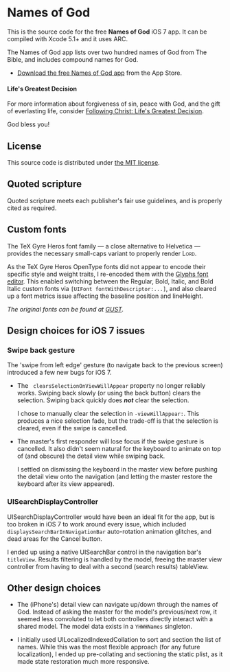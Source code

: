 # Names of God
This is the source code for the free **Names of God** iOS 7 app. It can be compiled with Xcode 5.1+ and it uses ARC.

The Names of God app lists over two hundred names of God from The Bible, and includes compound names for God.

* [Download the free Names of God app](https://itunes.apple.com/us/app/names-of-god-from-the-bible/id860449184?mt=8) from the App Store.

#### Life's Greatest Decision
For more information about forgiveness of sin, peace with God, and the gift of everlasting life, consider [Following Christ: Life's Greatest Decision](http://followchrist.ag.org/decision.cfm).

God bless you!

## License
This source code is distributed under [the MIT license](LICENSE.txt).

## Quoted scripture
Quoted scripture meets each publisher's fair use guidelines, and is properly cited as required.

## Custom fonts
The TeX Gyre Heros font family — a close alternative to Helvetica — provides the necessary small-caps variant to properly render <span style="font-variant: small-caps">Lord</span>.

As the TeX Gyre Heros OpenType fonts did not appear to encode their specific style and weight traits, I re-encoded them with the [Glyphs font editor](http://www.glyphsapp.com).  This enabled switching between the Regular, Bold, Italic, and Bold Italic custom fonts via `[UIFont fontWithDescriptor:...]`, and also cleared up a font metrics issue affecting the baseline position and lineHeight.

*The original fonts can be found at [GUST](http://www.gust.org.pl/projects/e-foundry/tex-gyre/heros/index.html).*

## Design choices for iOS 7 issues

### Swipe back gesture
The 'swipe from left edge' gesture (to navigate back to the previous screen) introduced a few new bugs for iOS 7.

* The ` clearsSelectionOnViewWillAppear` property no longer reliably works.  Swiping back slowly (or using the back button) clears the selection.  Swiping back quickly does ***not*** clear the selection.

	I chose to manually clear the selection in `-viewWillAppear:`.  This produces a nice selection fade, but the trade-off is that the selection is cleared, even if the swipe is cancelled.

* The master's first responder will lose focus if the swipe gesture is cancelled.  It also didn't seem natural for the keyboard to animate on top of (and obscure) the detail view while swiping back.

	I settled on dismissing the keyboard in the master view before pushing the detail view onto the navigation (and letting the master restore the keyboard after its view appeared).

### UISearchDisplayController
UISearchDisplayController would have been an ideal fit for the app, but is too broken in iOS 7 to work around every issue, which included `displaysSearchBarInNavigationBar` auto-rotation animation glitches, and dead areas for the Cancel button.

I ended up using a native UISearchBar control in the navigation bar's `titleView`.  Results filtering is handled by the model, freeing the master view controller from having to deal with a second (search results) tableView.

## Other design choices
* The (iPhone's) detail view can navigate up/down through the names of God.  Instead of asking the master for the model's previous/next row, it seemed less convoluted to let both controllers directly interact with a shared model.  The model data exists in a `YHWHNames` singleton.

* I initially used UILocalizedIndexedCollation to sort and section the list of names.  While this was the most flexible approach (for any future localization), I ended up pre-collating and sectioning the static plist, as it made state restoration much more responsive.
